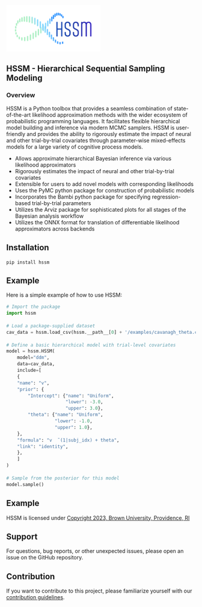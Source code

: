 <p align="left">
  <img src="docs/images/HSSM2_Logo_Transparent1200.png" width="250">
</p>

## HSSM - Hierarchical Sequential Sampling Modeling

### Overview
HSSM is a Python toolbox that provides a seamless combination of state-of-the-art likelihood approximation methods with the wider ecosystem of probabilistic programming languages. It facilitates flexible hierarchical model building and inference via modern MCMC samplers. HSSM is user-friendly and provides the ability to rigorously estimate the impact of neural and other trial-by-trial covariates through parameter-wise mixed-effects models for a large variety of cognitive process models.

- Allows approximate hierarchical Bayesian inference via various likelihood approximators
- Rigorously estimates the impact of neural and other trial-by-trial covariates
- Extensible for users to add novel models with corresponding likelihoods
- Uses the PyMC python package for construction of probabilistic models
- Incorporates the Bambi python package for specifying regression-based trial-by-trial parameters
- Utilizes the Arviz package for sophisticated plots for all stages of the Bayesian analysis workflow
- Utilizes the ONNX format for translation of differentiable likelihood approximators across backends

## Installation

```
pip install hssm
```

## Example

Here is a simple example of how to use HSSM:

```python
# Import the package
import hssm

# Load a package-supplied dataset
cav_data = hssm.load_csv(hssm.__path__[0] + '/examples/cavanagh_theta.csv')

# Define a basic hierarchical model with trial-level covariates
model = hssm.HSSM(
    model="ddm",
    data=cav_data,
    include=[
    {
    "name": "v",
    "prior": {
        "Intercept": {"name": "Uniform",
                      "lower": -3.0,
                      "upper": 3.0},
        "theta": {"name": "Uniform",
                  "lower": -1.0,
                  "upper": 1.0},
    },
    "formula": "v  ̃ (1|subj_idx) + theta",
    "link": "identity",
    },
    ]
)

# Sample from the posterior for this model
model.sample()
```

## Example
HSSM is licensed under [Copyright 2023, Brown University, Providence, RI](LICENSE)

## Support
For questions, bug reports, or other unexpected issues, please open an issue on the GitHub repository.

## Contribution
If you want to contribute to this project, please familiarize yourself with our [contribution guidelines](CONTRIBUTING.md).